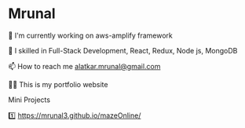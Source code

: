 # Mrunal
🔭 I'm currently working on aws-amplify framework

🌱 I skilled in Full-Stack Development, React, Redux, Node js, MongoDB

📫 How to reach me alatkar.mrunal@gmail.com

👨‍💻 This is my portfolio website

Mini Projects

1️⃣  https://mrunal3.github.io/mazeOnline/
